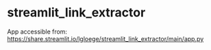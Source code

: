 # streamlit_link_extractor

App accessible from: https://share.streamlit.io/lgloege/streamlit_link_extractor/main/app.py